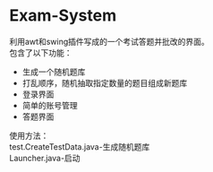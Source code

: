 # Exam-System
利用awt和swing插件写成的一个考试答题并批改的界面。  
包含了以下功能：
- 生成一个随机题库
- 打乱顺序，随机抽取指定数量的题目组成新题库
- 登录界面
- 简单的账号管理
- 答题界面  
  
使用方法：  
test.CreateTestData.java-生成随机题库  
Launcher.java-启动
